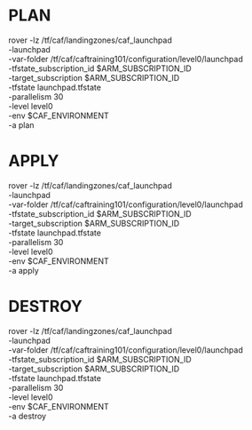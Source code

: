 # PLAN
rover -lz /tf/caf/landingzones/caf_launchpad \
    -launchpad \
    -var-folder /tf/caf/caftraining101/configuration/level0/launchpad \
    -tfstate_subscription_id $ARM_SUBSCRIPTION_ID \
    -target_subscription $ARM_SUBSCRIPTION_ID \
    -tfstate launchpad.tfstate \
    -parallelism 30 \
    -level level0 \
    -env $CAF_ENVIRONMENT \
    -a plan

# APPLY
rover -lz /tf/caf/landingzones/caf_launchpad \
    -launchpad \
    -var-folder /tf/caf/caftraining101/configuration/level0/launchpad \
    -tfstate_subscription_id $ARM_SUBSCRIPTION_ID \
    -target_subscription $ARM_SUBSCRIPTION_ID \
    -tfstate launchpad.tfstate \
    -parallelism 30 \
    -level level0 \
    -env $CAF_ENVIRONMENT \
    -a apply

# DESTROY
rover -lz /tf/caf/landingzones/caf_launchpad \
    -launchpad \
    -var-folder /tf/caf/caftraining101/configuration/level0/launchpad \
    -tfstate_subscription_id $ARM_SUBSCRIPTION_ID \
    -target_subscription $ARM_SUBSCRIPTION_ID \
    -tfstate launchpad.tfstate \
    -parallelism 30 \
    -level level0 \
    -env $CAF_ENVIRONMENT \
    -a destroy